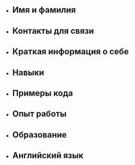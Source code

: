 <ul>
    <li><h2>Имя и фамилия<h2></li>
    <li><h2>Контакты для связи<h2></li>
    <li><h2>Краткая информация о себе<h2></li>
    <li><h2>Навыки<h2></li>
    <li><h2>Примеры кода<h2></li>
    <li><h2>Опыт работы<h2></li>
    <li><h2>Образование<h2></li>
    <li><h2>Английский язык<h2></li>
</ul>